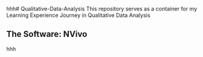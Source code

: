 hhh# Qualitative-Data-Analysis
This repository serves as a container for my Learning Experience Journey in Qualitative Data Analysis

## The Software: NVivo
hhh
